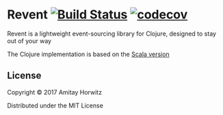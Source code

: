 # Revent [![Build Status](https://travis-ci.org/amitayh/revent-clj.svg?branch=master)](https://travis-ci.org/amitayh/revent-clj) [![codecov](https://codecov.io/gh/amitayh/revent-clj/branch/master/graph/badge.svg)](https://codecov.io/gh/amitayh/revent-clj)

Revent is a lightweight event-sourcing library for Clojure, designed to stay out of your way

The Clojure implementation is based on the [Scala version](https://github.com/amitayh/revent)

## License

Copyright © 2017 Amitay Horwitz

Distributed under the MIT License
